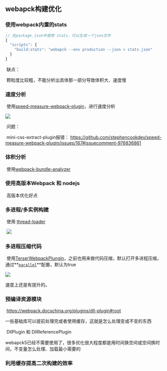 ## webapck构建优化

### 使用webpack内置的stats

```js
// 在package.json中使用 stats，可以生成一个json文件
{
  "scripts": {
    "build:stats": "webapck --env production --json > stats.json"
  }
}
```

​	缺点：

​		颗粒度比较粗，不能分析出具体那一部分导致体积大、速度慢

### 速度分析

​	使用[speed-measure-webpack-plugin](https://www.npmjs.com/package/speed-measure-webpack-plugin)，进行速度分析

![](https://s2.loli.net/2022/07/25/4I7sHGChoStnQWg.png)

​	问题：

​			mini-css-extract-plugin报错： https://github.com/stephencookdev/speed-measure-webpack-plugin/issues/167#issuecomment-976836861

### 体积分析

​	使用[webpack-bundle-analyzer](https://www.npmjs.com/package/webpack-bundle-analyzer)

### 使用高版本Webpack 和 nodejs

​	高版本优化好点

### 多进程/多实例构建

​	使用 [thread-loader](https://webpack.docschina.org/loaders/thread-loader/#root)

​	![](https://s2.loli.net/2022/07/26/jgLPd3QqmlJsyv1.png)

### 多进程压缩代码

​	使用[TerserWebpackPlungin](https://webpack.docschina.org/plugins/terser-webpack-plugin/#parallel)，之前也用来做代码压缩，默认打开多进程压缩，通过**[`parallel`](https://webpack.docschina.org/plugins/terser-webpack-plugin/#parallel)**配置，默认为true

![](https://s2.loli.net/2022/07/26/dfXptVe5xzvSaNF.png)

速度上还是有提升的。

### 预编译资源模块

​	https://webpack.docschina.org/plugins/dll-plugin#root

​	一些基础库可以提前处理完或者使用缓存，这就是怎么处理变或不变的东西

​	DllPlugin 和 DllReferencePlugin

​	webapck5已经不需要使用了，很多优化很大程度都是用时间换空间或空间换时间，不变量怎么处理、加载最小需要的

### 利用缓存提高二次构建的效率

